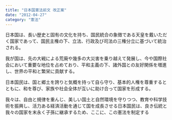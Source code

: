 ```yaml
---
title: "日本国憲法前文 改正案"
date: "2012-04-27"
category: "憲法"
---
```


日本国は、長い歴史と固有の文化を持ち、国民統合の象徴である天皇を戴いただく国家であって、国民主権の下、立法、行政及び司法の三権分立に基づいて統治される。

我が国は、先の大戦による荒廃や幾多の大災害を乗り越えて発展し、今や国際社会において重要な地位を占めており、平和主義の下、諸外国との友好関係を増進し、世界の平和と繁栄に貢献する。

日本国民は、国と郷土を誇りと気概を持って自ら守り、基本的人権を尊重するとともに、和を尊び、家族や社会全体が互いに助け合って国家を形成する。

我々は、自由と規律を重んじ、美しい国土と自然環境を守りつつ、教育や科学技術を振興し、活力ある経済活動を通じて国を成長させる日本国民は、良き伝統と我々の国家を末永く子孫に継承するため、ここに、この憲法を制定する
